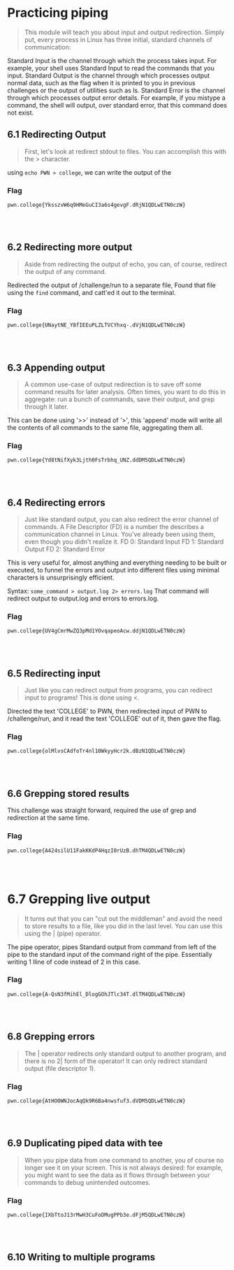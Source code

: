 # Practicing piping
>This module will teach you about input and output redirection. Simply put, every process in Linux has three initial, standard channels of communication:

Standard Input is the channel through which the process takes input. For example, your shell uses Standard Input to read the commands that you input.
Standard Output is the channel through which processes output normal data, such as the flag when it is printed to you in previous challenges or the output of utilities such as ls.
Standard Error is the channel through which processes output error details. For example, if you mistype a command, the shell will output, over standard error, that this command does not exist.

## 6.1 Redirecting Output
>First, let's look at redirect stdout to files. You can accomplish this with the > character.

using ``` echo PWN > college ```, we can write the output of the

### Flag
```
pwn.college{YksszvW6q9HMeGuCI3a6s4gevgF.dRjN1QDLwETN0czW}
```
<br>
<br>

## 6.2 Redirecting more output
>Aside from redirecting the output of echo, you can, of course, redirect the output of any command.

Redirected the output of /challenge/run to a separate file, Found that file using the ``` find ``` command, and catt'ed it out to the terminal.

### Flag
```
pwn.college{UNaytNE_Y8fIEEuPLZLTVCYhxq-.dVjN1QDLwETN0czW}
```
<br>
<br>

## 6.3 Appending output
>A common use-case of output redirection is to save off some command results for later analysis. Often times, you want to do this in aggregate: run a bunch of commands, save their output, and grep through it later.

This can be done using '>>' instead of '>', this 'append' mode will write all the contents of all commands to the same file, aggregating them all.

### Flag
```
pwn.college{Yd8tNifXyk3Ljth0FsTrbhq_UNZ.ddDM5QDLwETN0czW}
```
<br>
<br>

## 6.4 Redirecting errors
>Just like standard output, you can also redirect the error channel of commands. A File Descriptor (FD) is a number the describes a communication channel in Linux. You've already been using them, even though you didn't realize it.
>FD 0: Standard Input
FD 1: Standard Output
FD 2: Standard Error


This is very useful for, almost anything and everything needing to be built or executed, to funnel the errors and output into different files using minimal characters is unsurprisingly efficient.

Syntax: ``` some_command > output.log 2> errors.log ``` 
That command will redirect output to output.log and errors to errors.log.

### Flag
```
pwn.college{UV4gCmrMwZQ3pMd1YOvqapeoAcw.ddjN1QDLwETN0czW}
```
<br>
<br>

## 6.5 Redirecting input
>Just like you can redirect output from programs, you can redirect input to programs! This is done using <.

Directed the text 'COLLEGE' to PWN, then redirected input of PWN to /challenge/run, and it read the text 'COLLEGE' out of it, then gave the flag.

### Flag
```
pwn.college{olMlvsCAdfoTr4nl10WkyyHcr2k.dBzN1QDLwETN0czW}
```
<br>
<br>

## 6.6 Grepping stored results

This challenge was straight forward, required the use of grep and redirection at the same time.

### Flag
```
pwn.college{A424silU11FakKKdP4HqzI0rUzB.dhTM4QDLwETN0czW}
```
<br>
<br>

# 6.7 Grepping live output
>It turns out that you can "cut out the middleman" and avoid the need to store results to a file, like you did in the last level. You can use this using the | (pipe) operator.

The pipe operator, pipes Standard output from command from left of the pipe to the standard input of the command right of the pipe. Essentially writing 1 lline of code instead of 2 in this case.

### Flag 
```
pwn.college{A-QsN3fMihEl_DlogGOhJTlc34T.dlTM4QDLwETN0czW}
```
<br>
<br>

## 6.8 Grepping errors
>The | operator redirects only standard output to another program, and there is no 2| form of the operator! It can only redirect standard output (file descriptor 1).



### Flag
```
pwn.college{AtHO0WNJocAqQk9R6Ba4nwsfuf3.dVDM5QDLwETN0czW}
```
<br>
<br>

## 6.9 Duplicating piped data with tee
>When you pipe data from one command to another, you of course no longer see it on your screen. This is not always desired: for example, you might want to see the data as it flows through between your commands to debug unintended outcomes.


### Flag
```
pwn.college{IXbTtoJ13rMwH3CuFoDMugPPb3e.dFjM5QDLwETN0czW}
```
<br>
<br>

## 6.10 Writing to multiple programs
>





















